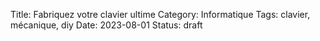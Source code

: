 Title: Fabriquez votre clavier ultime
Category: Informatique
Tags: clavier, mécanique, diy
Date: 2023-08-01
Status: draft
